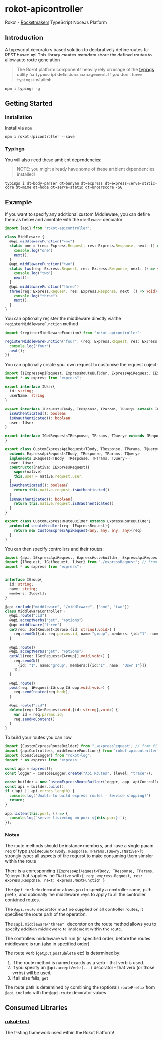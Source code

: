 # rokot-apicontroller

Rokot - [Rocketmakers](http://www.rocketmakers.com/) TypeScript NodeJs Platform

## Introduction

A typescript decorators based solution to declaratively define routes for REST based api
This library creates metadata about the defined routes to allow auto route generation

>The Rokot platform components heavily rely on usage of the [typings](https://github.com/typings/typings) utility for typescript definitions management.
If you don't have `typings` installed:
```
npm i typings -g
```

## Getting Started

### Installation
Install via `npm`
```
npm i rokot-apicontroller --save
```

### Typings

You will also need these ambient dependencies:
>NOTE: you might already have some of these ambient dependencies installed!

```
typings i dt~body-parser dt~bunyan dt~express dt~express-serve-static-core dt~mime dt~node dt~serve-static dt~underscore -SG
```

## Example

If you want to specify any additional custom Middleware, you can define them as below and annotate with the `middleware` decorator

```typescript
import {api} from "rokot-apicontroller";

class Middleware {
  @api.middlewareFunction("one")
  static one = (req: Express.Request, res: Express.Response, next: () => void) => {
    console.log("one")
    next();
  }
  @api.middlewareFunction("two")
  static two(req: Express.Request, res: Express.Response, next: () => void) {
    console.log("two")
    next();
  }
  @api.middlewareFunction("three")
  three(req: Express.Request, res: Express.Response, next: () => void) {
    console.log("three")
    next();
  }
}
```

You can optionally register the middleware directly via the `registerMiddlewareFunction` method
```typescript
import {registerMiddlewareFunction} from "rokot-apicontroller";

registerMiddlewareFunction("four", (req: Express.Request, res: Express.Response, next: () => void) => {
  console.log("four")
  next();
})

```

You can optionally create your own request to customise the request object:

```typescript
import {IExpressApiRequest, ExpressRouteBuilder, ExpressApiRequest, IExpressRequest} from "rokot-apicontroller";
import * as express from "express";

export interface IUser{
  id: string;
  userName: string
}

export interface IRequest<TBody, TResponse, TParams, TQuery> extends IExpressApiRequest<TBody, TResponse, TParams, TQuery>{
  isAuthenticated(): boolean
  isUnauthenticated(): boolean
  user: IUser
}

export interface IGetRequest<TResponse, TParams, TQuery> extends IRequest<void, TResponse, TParams, TQuery>{
}

export class CustomExpressApiRequest<TBody, TResponse, TParams, TQuery>
  extends ExpressApiRequest<TBody, TResponse, TParams, TQuery>
  implements IRequest<TBody, TResponse, TParams, TQuery> {
  user: IUser
  constructor(native: IExpressRequest){
    super(native)
    this.user = native.request.user;
  }
  isAuthenticated(): boolean{
    return this.native.request.isAuthenticated()
  }
  isUnauthenticated(): boolean{
    return this.native.request.isUnauthenticated()
  }
}

export class CustomExpressRouteBuilder extends ExpressRouteBuilder{
  protected createHandler(req: IExpressRequest){
    return new CustomExpressApiRequest<any, any, any, any>(req)
  }
}
```

You can then specify controllers and their routes:

```typescript
import {api, IExpressApiRequest, ExpressRouteBuilder, ExpressApiRequest, IExpressRequest} from "rokot-apicontroller";
import {IRequest, IGetRequest, IUser} from "./expressRequest"; // from file above
import * as express from "express";


interface IGroup{
  id: string;
  name: string;
  members: IUser[];
}

@api.include("middleware", "/middleware", ["one", "two"])
class MiddlewareController {
  @api.route(":id")
  @api.acceptVerbs("get", "options")
  @api.middleware("three")
  get(req: IGetRequest<IGroup,{id: string},void>) {
    req.sendOk({id: req.params.id, name:"group", members:[{id:"1", name: "User 1"}]});
  }

  @api.route()
  @api.acceptVerbs("get", "options")
  getAll(req: IGetRequest<IGroup[],void,void>) {
    req.sendOk([
      {id: "1", name:"group", members:[{id:"1", name: "User 1"}]}
    ]);
  }

  @api.route()
  post(req: IRequest<IGroup,IGroup,void,void>) {
    req.sendCreated(req.body);
  }

  @api.route(":id")
  delete(req: IGetRequest<void,{id: string},void>) {
    var id = req.params.id;
    req.sendNoContent()
  }
}
```

To build your routes you can now

```typescript
import {CustomExpressRouteBuilder} from "./expressRequest"; // from file above
import {apiControllers, middlewareFunctions} from "rokot-apicontroller";
import {ConsoleLogger} from "rokot-log";
import * as express from 'express';

const app = express();
const logger = ConsoleLogger.create("Api Routes", {level: "trace"});

const builder = new CustomExpressRouteBuilder(logger, app, apiControllers, middlewareFunctions);
const api = builder.build();
if (!api || api.errors.length) {
  console.log("Unable to build express routes - Service stopping!")
  return;
}

app.listen(this.port, () => {
  console.log(`Server listening on port ${this.port}!`);
});

```

### Notes
The route methods should be instance members, and have a single param `req` of type `IApiRequest<TBody,TResponse,TParams,TQuery,TNative>`
It strongly types all aspects of the request to make consuming them simpler within the route


There is a corresponding `IExpressApiRequest<TBody, TResponse, TParams, TQuery>` that supplies the `TNative` with `{ req: express.Request, res: express.Response, next: express.NextFunction }`

The `@api.include` decorator allows you to specify a controller name, path prefix, and optionally the middleware keys to apply to all the controller contained routes.

The `@api.route` decorator must be supplied on all controller routes, it specifies the route path of the operation.

The `@api.middleware("three")` decorator on the route method allows you to specify addition middleware to implement within the route.

The controllers middleware will run (in specified order) before the routes middleware is run (also in specified order)

The route verb (`get`,`put`,`post`,`delete` etc) is determined by:

1. If the route method is named exactly as a verb - that verb is used.
2. If you specify an `@api.acceptVerbs(...)` decorator - that verb (or those verbs) will be used.
3. if all else fails, `get`.

The route path is determined by combining the (optional) `routePrefix` from `@api.include` with the `@api.route` decorator values

## Consumed Libraries

### [rokot-test](https://github.com/Rocketmakers/rokot-test)
The testing framework used within the Rokot Platform!
